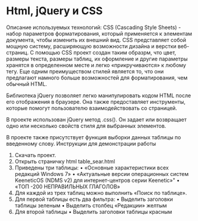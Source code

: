# Html, jQuery и CSS
Описание используемых технологий:
	CSS (Cascading Style Sheets) - набор параметров форматирования, который применяется к элементам документа, чтобы изменить их внешний вид. CSS представляет собой мощную систему, расширяющую возможности дизайна и верстки веб-страниц.
	С помощью CSS проект создан таким образрм, что цвет, размеры текста, размеры таблиц, их оформление  и другие параметры хранятся в определенном месте и легко «прикручиваются» к любому тегу. Еще одним преимуществом стилей является то, что они предлагают намного больше возможностей для форматирования, чем обычный HTML.
	
Библиотека jQuery позволяет легко манипулировать кодом HTML после его отображения в браузере. Она также предоставляет инструменты, которые помогут пользователю взаимодействовать со страницей.

В проекте использован jQuery метод .css(). Он задает или возвращает одно или несколько свойств стиля для выбранных элементов.

В проекте также присутствует функция выборки данных таблицы по введенному слову.
Инструкции для демонстрации работы
1)	Скачать проект.
2)	Открыть страничку html table_sear.html
3)	Приведены три таблицы:
•	«Основные характеристики всех редакций Windows 7»
•	«Актуальные версии операционных систем KeeneticOS (NDMS v2) для интернет-центров серии Keenetic»"
•	«ТОП -200 НЕПРАВИЛЬНЫХ ГЛАГОЛОВ»
4)	Для каждой из трех таблиц можно выполнить «Поиск по таблице».
5)	Для первой таблицы есть два фильтра: 
•	Выделить заголовки таблицы зеленым
•	Выделить столбец «Редакции» желтым
6)	Для второй таблицы
•	Выделить заголовки таблицы красным

